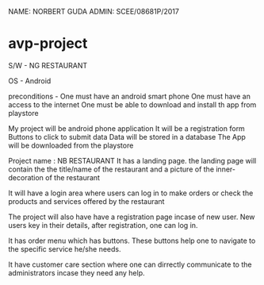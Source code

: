 NAME: NORBERT GUDA
ADMIN: SCEE/08681P/2017

# avp-project

S/W - NG RESTAURANT

OS - Android

preconditions -  One must have an android smart phone
		One must have an access to the internet
		One must be able to download and install th app from playstore
		

My project will be android phone application
It will be a registration form
Buttons to click to submit data
Data will be stored in a database
The App will be downloaded from the playstore

Project name : NB RESTAURANT
It has a landing page. the landing page will contain the the title/name of the restaurant
and a picture of the inner-decoration of the restaurant

It will have a login area where users can log in to make orders or check the products and services 
offered by the restaurant

The project will also have have a registration page incase of new user. New users key in their details, after registration, one can 
log in. 

It has order menu which has buttons. These buttons help one to navigate to the specific service he/she needs.

It have customer care section where one can dirrectly communicate to the administrators incase they need any help.

